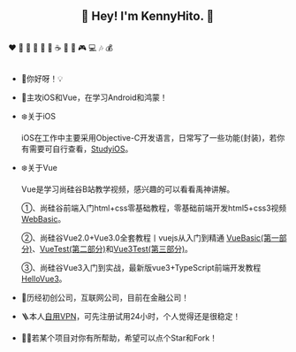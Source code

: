 <h2 align="center">👋 Hey! I'm KennyHito. 🐘</h2>
<br />
❤️ 🍦 🍓 🍉 🍋 🥛 ☕ 🍗 🍟 🎮 💻 🎶 💰
<br />
<br />

- 🔭你好呀！💡

- 🤔主攻iOS和Vue，在学习Android和鸿蒙！
  
- ❄️关于iOS
  
    iOS在工作中主要采用Objective-C开发语言，日常写了一些功能(封装)，若你有需要可自行查看，[StudyiOS](https://github.com/KennyHito/StudyiOS)。
    
- ❄️关于Vue

    Vue是学习尚硅谷B站教学视频，感兴趣的可以看看禹神讲解。
  
    ①、尚硅谷前端入门html+css零基础教程，零基础前端开发html5+css3视频 [WebBasic](https://github.com/KennyHito/WebBasic)。

    ②、尚硅谷Vue2.0+Vue3.0全套教程丨vuejs从入门到精通 [VueBasic(第一部分)](https://github.com/KennyHito/VueBasic)、[VueTest(第二部分)](https://github.com/KennyHito/VueTest)和[Vue3Test(第三部分)](https://github.com/KennyHito/Vue3Test)。

    ③、尚硅谷Vue3入门到实战，最新版vue3+TypeScript前端开发教程 [HelloVue3](https://github.com/KennyHito/HelloVue3)。

- 🍋历经初创公司，互联网公司，目前在金融公司！

- 🪜本人[自用VPN](https://goooo.huajic.cfd/auth/register?code=d39H)，可先注册试用24小时，个人觉得还是很稳定！

- 👍🏻若某个项目对你有所帮助，希望可以点个Star和Fork！
